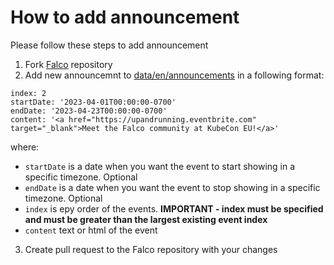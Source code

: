 # How to add announcement
Please follow these steps to add announcement 
1. Fork [Falco](https://github.com/falcosecurity/falco-website) repository
2. Add new announcemnt to [data/en/announcements](https://github.com/falcosecurity/falco-website/tree/main/data/en/announcements) in a following format:
```
index: 2
startDate: '2023-04-01T00:00:00-0700'
endDate: '2023-04-23T00:00:00-0700'
content: '<a href="https://upandrunning.eventbrite.com" target="_blank">Meet the Falco community at KubeCon EU!</a>'
```
where:
- `startDate` is a date when you want the event to start showing in a specific timezone. Optional
- `endDate` is a date when you want the event to stop showing in a specific timezone. Optional
- `index` is еру order of the events. **IMPORTANT - index must be specified and must be greater than the largest existing event index**
- `content` text or html of the event
3. Create pull request to the Falco repository with your changes